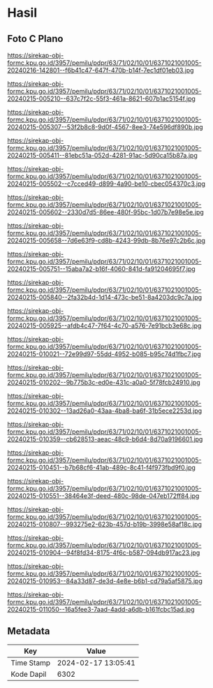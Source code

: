 # Hasil

## Foto C Plano

https://sirekap-obj-formc.kpu.go.id/3957/pemilu/pdpr/63/71/02/10/01/6371021001005-20240216-142801--f6b41c47-647f-470b-b14f-7ec1df01eb03.jpg

https://sirekap-obj-formc.kpu.go.id/3957/pemilu/pdpr/63/71/02/10/01/6371021001005-20240215-005210--637c7f2c-55f3-461a-8621-607b1ac5154f.jpg

https://sirekap-obj-formc.kpu.go.id/3957/pemilu/pdpr/63/71/02/10/01/6371021001005-20240215-005307--53f2b8c8-9d0f-4567-8ee3-74e596df890b.jpg

https://sirekap-obj-formc.kpu.go.id/3957/pemilu/pdpr/63/71/02/10/01/6371021001005-20240215-005411--81ebc51a-052d-4281-91ac-5d90ca15b87a.jpg

https://sirekap-obj-formc.kpu.go.id/3957/pemilu/pdpr/63/71/02/10/01/6371021001005-20240215-005502--c7cced49-d899-4a90-be10-cbec054370c3.jpg

https://sirekap-obj-formc.kpu.go.id/3957/pemilu/pdpr/63/71/02/10/01/6371021001005-20240215-005602--2330d7d5-86ee-480f-95bc-1d07b7e98e5e.jpg

https://sirekap-obj-formc.kpu.go.id/3957/pemilu/pdpr/63/71/02/10/01/6371021001005-20240215-005658--7d6e63f9-cd8b-4243-99db-8b76e97c2b6c.jpg

https://sirekap-obj-formc.kpu.go.id/3957/pemilu/pdpr/63/71/02/10/01/6371021001005-20240215-005751--15aba7a2-b16f-4060-841d-fa91204695f7.jpg

https://sirekap-obj-formc.kpu.go.id/3957/pemilu/pdpr/63/71/02/10/01/6371021001005-20240215-005840--2fa32b4d-1d14-473c-be51-8a4203dc9c7a.jpg

https://sirekap-obj-formc.kpu.go.id/3957/pemilu/pdpr/63/71/02/10/01/6371021001005-20240215-005925--afdb4c47-7f64-4c70-a576-7e91bcb3e68c.jpg

https://sirekap-obj-formc.kpu.go.id/3957/pemilu/pdpr/63/71/02/10/01/6371021001005-20240215-010021--72e99d97-55dd-4952-b085-b95c74d1fbc7.jpg

https://sirekap-obj-formc.kpu.go.id/3957/pemilu/pdpr/63/71/02/10/01/6371021001005-20240215-010202--9b775b3c-ed0e-431c-a0a0-5f78fcb24910.jpg

https://sirekap-obj-formc.kpu.go.id/3957/pemilu/pdpr/63/71/02/10/01/6371021001005-20240215-010302--13ad26a0-43aa-4ba8-ba6f-31b5ece2253d.jpg

https://sirekap-obj-formc.kpu.go.id/3957/pemilu/pdpr/63/71/02/10/01/6371021001005-20240215-010359--cb628513-aeac-48c9-b6d4-8d70a9196601.jpg

https://sirekap-obj-formc.kpu.go.id/3957/pemilu/pdpr/63/71/02/10/01/6371021001005-20240215-010451--b7b68cf6-41ab-489c-8c41-f4f973fbd9f0.jpg

https://sirekap-obj-formc.kpu.go.id/3957/pemilu/pdpr/63/71/02/10/01/6371021001005-20240215-010551--38464e3f-deed-480c-98de-047eb172ff84.jpg

https://sirekap-obj-formc.kpu.go.id/3957/pemilu/pdpr/63/71/02/10/01/6371021001005-20240215-010807--993275e2-623b-457d-b19b-3998e58af18c.jpg

https://sirekap-obj-formc.kpu.go.id/3957/pemilu/pdpr/63/71/02/10/01/6371021001005-20240215-010904--94f8fd34-8175-4f6c-b587-094db917ac23.jpg

https://sirekap-obj-formc.kpu.go.id/3957/pemilu/pdpr/63/71/02/10/01/6371021001005-20240215-010953--84a33d87-de3d-4e8e-b6b1-cd79a5af5875.jpg

https://sirekap-obj-formc.kpu.go.id/3957/pemilu/pdpr/63/71/02/10/01/6371021001005-20240215-011050--16a5fee3-7aad-4add-a6db-b161fcbc15ad.jpg


## Metadata

| Key        | Value               |
| ---------- | ------------------- |
| Time Stamp | 2024-02-17 13:05:41 |
| Kode Dapil | 6302                |



